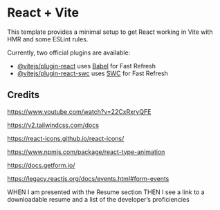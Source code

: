 # React + Vite

This template provides a minimal setup to get React working in Vite with HMR and some ESLint rules.

Currently, two official plugins are available:

- [@vitejs/plugin-react](https://github.com/vitejs/vite-plugin-react/blob/main/packages/plugin-react/README.md) uses [Babel](https://babeljs.io/) for Fast Refresh
- [@vitejs/plugin-react-swc](https://github.com/vitejs/vite-plugin-react-swc) uses [SWC](https://swc.rs/) for Fast Refresh


## Credits

https://www.youtube.com/watch?v=22CxRxryQFE

https://v2.tailwindcss.com/docs

https://react-icons.github.io/react-icons/

https://www.npmjs.com/package/react-type-animation

https://docs.getform.io/

https://legacy.reactjs.org/docs/events.html#form-events






WHEN I am presented with the Resume section
THEN I see a link to a downloadable resume and a list of the developer’s proficiencies
